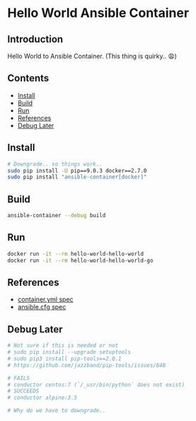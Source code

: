# Hello World Ansible Container

## Introduction

Hello World to Ansible Container. (This thing is quirky.. 😩)

## Contents

- [Install](#install)
- [Build](#build)
- [Run](#run)
- [References](#references)
- [Debug Later](#debug-later)

## Install

```bash
# Downgrade.. so things work..
sudo pip install -U pip==9.0.3 docker==2.7.0
sudo pip install "ansible-container[docker]"
```

## Build

```bash
ansible-container --debug build
```

## Run

```bash
docker run -it --rm hello-world-hello-world
docker run -it --rm hello-world-hello-world-go
```

## References

- [container.yml spec](https://docs.ansible.com/ansible-container/container_yml/reference.html)
- [ansible.cfg spec](https://raw.githubusercontent.com/ansible/ansible/devel/examples/ansible.cfg)

## Debug Later

```bash
# Not sure if this is needed or not
# sudo pip install --upgrade setuptools
# sudo pip3 install pip-tools==2.0.1
# https://github.com/jazzband/pip-tools/issues/648

# FAILS
# conductor centos:7 (`/_usr/bin/python` does not exist)
# SUCCEEDS
# conductor alpine:3.5

# Why do we have to downgrade..
```
